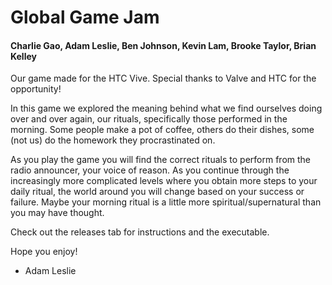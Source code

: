 # Global Game Jam
#### Charlie Gao, Adam Leslie, Ben Johnson, Kevin Lam, Brooke Taylor, Brian Kelley

Our game made for the HTC Vive. Special thanks to Valve and HTC for the opportunity!

In this game we explored the meaning behind what we find ourselves doing over and over again, our rituals, specifically those performed in the morning. Some people make a pot of coffee, others do their dishes, some (not us) do the homework they procrastinated on.

As you play the game you will find the correct rituals to perform from the radio announcer, your voice of reason. As you continue through the increasingly more complicated levels where you obtain more steps to your daily ritual, the world around you will change based on your success or failure. 
Maybe your morning ritual is a little more spiritual/supernatural than you may have thought.

Check out the releases tab for instructions and the executable.

Hope you enjoy!
- Adam Leslie
